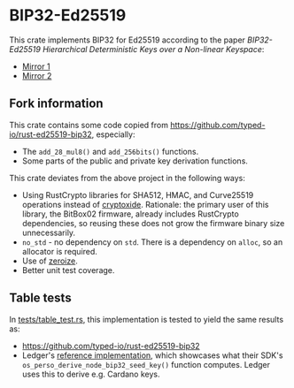 # BIP32-Ed25519

This crate implements BIP32 for Ed25519 according to the paper *BIP32-Ed25519 Hierarchical Deterministic Keys over a Non-linear
Keyspace*:
- [Mirror 1](https://github.com/input-output-hk/adrestia/blob/74d3a0ae793a73ebed93aa1df49f0b4d2ccf1a6d/user-guide/static/Ed25519_BIP.pdf)
- [Mirror 2](https://github.com/LedgerHQ/orakolo/blob/0b2d5e669ec61df9a824df9fa1a363060116b490/papers/Ed25519_BIP%20Final.pdf)

## Fork information

This crate contains some code copied from https://github.com/typed-io/rust-ed25519-bip32, especially:

- The `add_28_mul8()` and `add_256bits()` functions.
- Some parts of the public and private key derivation functions.

This crate deviates from the above project in the following ways:

- Using RustCrypto libraries for SHA512, HMAC, and Curve25519 operations instead of
  [cryptoxide](https://docs.rs/cryptoxide/). Rationale: the primary user of this library, the
  BitBox02 firmware, already includes RustCrypto dependencies, so reusing these does not grow the
  firmware binary size unnecessarily.
- `no_std` - no dependency on `std`. There is a dependency on `alloc`, so an allocator is required.
- Use of [zeroize](https://docs.rs/zeroize/).
- Better unit test coverage.

## Table tests

In [tests/table_test.rs](./tests/table_test.rs), this implementation is tested to yield the same
results as:

- https://github.com/typed-io/rust-ed25519-bip32
- Ledger's [reference
  implementation](https://github.com/LedgerHQ/orakolo/blob/0b2d5e669ec61df9a824df9fa1a363060116b490/src/python/orakolo/HDEd25519.py),
  which showcases what their SDK's `os_perso_derive_node_bip32_seed_key()` function computes. Ledger
  uses this to derive e.g. Cardano keys.

